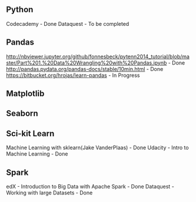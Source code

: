 
Python
--------------------

Codecademy - Done
Dataquest - To be completed

Pandas
-------------------
http://nbviewer.jupyter.org/github/fonnesbeck/pytenn2014_tutorial/blob/master/Part%201.%20Data%20Wrangling%20with%20Pandas.ipynb - Done
http://pandas.pydata.org/pandas-docs/stable/10min.html - Done
https://bitbucket.org/hrojas/learn-pandas - In Progress

Matplotlib
-----------------------


Seaborn
--------------------


Sci-kit Learn
------------------------
Machine Learning with sklearn(Jake VanderPlaas) - Done
Udacity - Intro to Machine Learning - Done

Spark
---------------------------

edX - Introduction to Big Data with Apache Spark - Done
Dataquest - Working with large Datasets - Done
